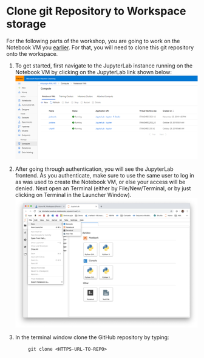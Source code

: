 # Clone git Repository to Workspace storage

For the following parts of the workshop, you are going to work on the Notebook VM you [earlier](1-setup-compute.md). For that, you will need to clone this git repository onto the workspace.

1. To get started, first navigate to the JupyterLab instance running on the Notebook VM by clicking on the JupyterLab link shown below:
![](computes_view.png)

1. After going through authentication, you will see the JupyterLab frontend. As you authenticate, make sure to use the same user to log in as was used to create the Notebook VM, or else your access will be denied. Next open an Terminal (either by File/New/Terminal, or by just clicking on Terminal in the Launcher Window).
![](terminal.png)

1. In the terminal window clone the GitHub repository by typing:
```
        git clone <HTTPS-URL-TO-REPO>
```
